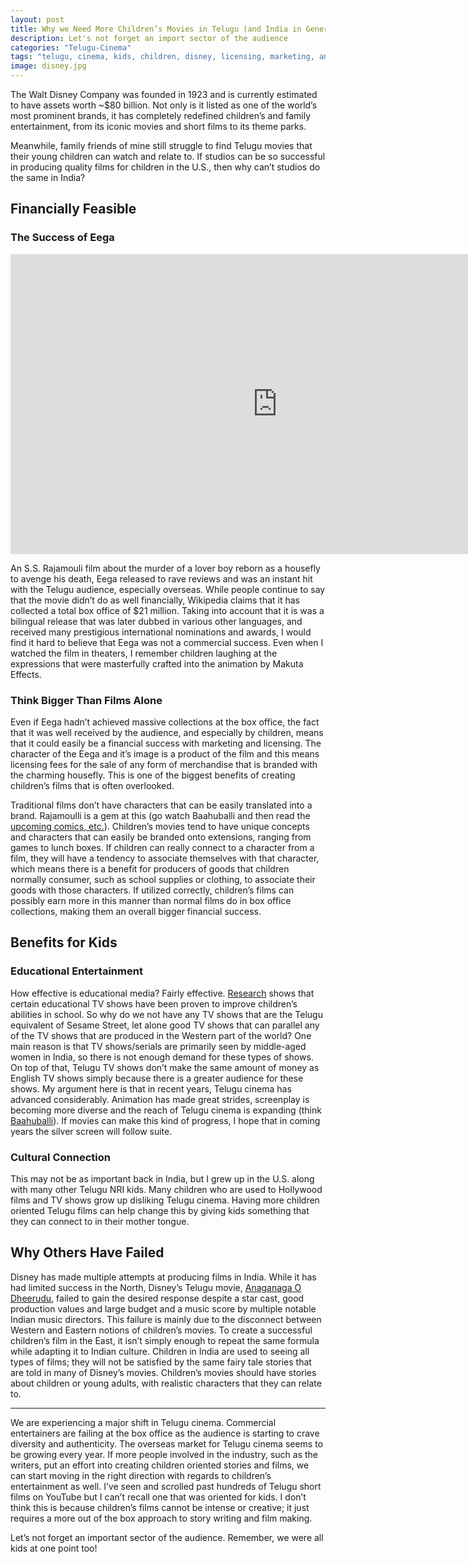 ```yaml
---
layout: post
title: Why we Need More Children’s Movies in Telugu (and India in General)
description: Let's not forget an import sector of the audience
categories: "Telugu-Cinema"
tags: "telugu, cinema, kids, children, disney, licensing, marketing, anganaga o dheerudu, baahuballi, eega"
image: disney.jpg
---
```


<p>The Walt Disney Company was founded in 1923 and is currently estimated to have assets worth ~$80 billion. Not only is it listed as one of the world&#8217;s most prominent brands, it has completely redefined children&#8217;s and family entertainment, from its iconic movies and short films to its theme parks.</p>
<p>Meanwhile, family friends of mine still struggle to find Telugu movies that their young children can watch and relate to. If studios can be so successful in producing quality films for children in the U.S., then why can&#8217;t studios do the same in India?</p>
<h2><span class="review_header">Financially Feasible</span></h2>
<h3>The Success of Eega</h3>
<iframe width="853" height="480" src="https://www.youtube.com/embed/lbWURFD4vdE" frameborder="0" allowfullscreen></iframe>
<p style="text-align: left;">An S.S. Rajamouli film about the murder of a lover boy reborn as a housefly to avenge his death, Eega released to rave reviews and was an instant hit with the Telugu audience, especially overseas. While people continue to say that the movie didn&#8217;t do as well financially, Wikipedia claims that it has collected a total box office of $21 million. Taking into account that it is was a bilingual release that was later dubbed in various other languages, and received many prestigious international nominations and awards, I would find it hard to believe that Eega was not a commercial success. Even when I watched the film in theaters, I remember children laughing at the expressions that were masterfully crafted into the animation by Makuta Effects.</p>
<h3>Think Bigger Than Films Alone</h3>
<p>Even if Eega hadn&#8217;t achieved massive collections at the box office, the fact that it was well received by the audience, and especially by children, means that it could easily be a financial success with marketing and licensing. The character of the Eega and it&#8217;s image is a product of the film and this means licensing fees for the sale of any form of merchandise that is branded with the charming housefly. This is one of the biggest benefits of creating children&#8217;s films that is often overlooked.</p>
<p>Traditional films don&#8217;t have characters that can be easily translated into a brand. Rajamoulli is a gem at this (go watch Baahuballi and then read the <a href="http://variety.com/2016/film/asia/baahubali-comics-animation-expansion-1201695666/" target="_blank">upcoming comics, etc.</a>). Children&#8217;s movies tend to have unique concepts and characters that can easily be branded onto extensions, ranging from games to lunch boxes. If children can really connect to a character from a film, they will have a tendency to associate themselves with that character, which means there is a benefit for producers of goods that children normally consumer, such as school supplies or clothing, to associate their goods with those characters. If utilized correctly, children&#8217;s films can possibly earn more in this manner than normal films do in box office collections, making them an overall bigger financial success.</p>
<h2><span class="review_header">Benefits for Kids</span></h2>
<h3>Educational Entertainment</h3>
<p>How effective is educational media? Fairly effective. <a href="https://www.washingtonpost.com/business/economy/sesame-street-and-its-surprisingly-powerful-effects-on-how-children-learn/2015/06/07/59c73fe4-095c-11e5-9e39-0db921c47b93_story.html" target="_blank">Research</a> shows that certain educational TV shows have been proven to improve children&#8217;s abilities in school. So why do we not have any TV shows that are the Telugu equivalent of Sesame Street, let alone good TV shows that can parallel any of the TV shows that are produced in the Western part of the world? One main reason is that TV shows/serials are primarily seen by middle-aged women in India, so there is not enough demand for these types of shows. On top of that, Telugu TV shows don&#8217;t make the same amount of money as English TV shows simply because there is a greater audience for these shows. My argument here is that in recent years, Telugu cinema has advanced considerably. Animation has made great strides, screenplay is becoming more diverse and the reach of Telugu cinema is expanding (think <a href="https://en.wikipedia.org/wiki/Baahubali:_The_Beginning">Baahuballi</a>). If movies can make this kind of progress, I hope that in coming years the silver screen will follow suite.</p>
<h3>Cultural Connection</h3>
<p>This may not be as important back in India, but I grew up in the U.S. along with many other Telugu NRI kids. Many children who are used to Hollywood films and TV shows grow up disliking Telugu cinema. Having more children oriented Telugu films can help change this by giving kids something that they can connect to in their mother tongue.</p>
<h2><span class="review_header">Why Others Have Failed</span></h2>
<p>Disney has made multiple attempts at producing films in India. While it has had limited success in the North, Disney&#8217;s Telugu movie, <a href="https://en.wikipedia.org/wiki/Anaganaga_O_Dheerudu" target="_blank">Anaganaga O Dheerudu</a>, failed to gain the desired response despite a star cast, good production values and large budget and a music score by multiple notable Indian music directors. This failure is mainly due to the disconnect between Western and Eastern notions of children&#8217;s movies. To create a successful children&#8217;s film in the East, it isn&#8217;t simply enough to repeat the same formula while adapting it to Indian culture. Children in India are used to seeing all types of films; they will not be satisfied by the same fairy tale stories that are told in many of Disney&#8217;s movies. Children&#8217;s movies should have stories about children or young adults, with realistic characters that they can relate to.</p>
<hr />
<p>We are experiencing a major shift in Telugu cinema. Commercial entertainers are failing at the box office as the audience is starting to crave diversity and authenticity. The overseas market for Telugu cinema seems to be growing every year. If more people involved in the industry, such as the writers, put an effort into creating children oriented stories and films, we can start moving in the right direction with regards to children&#8217;s entertainment as well. I&#8217;ve seen and scrolled past hundreds of Telugu short films on YouTube but I can&#8217;t recall one that was oriented for kids. I don&#8217;t think this is because children&#8217;s films cannot be intense or creative; it just requires a more out of the box approach to story writing and film making.</p>
<p>Let&#8217;s not forget an important sector of the audience. Remember, we were all kids at one point too!</p>

